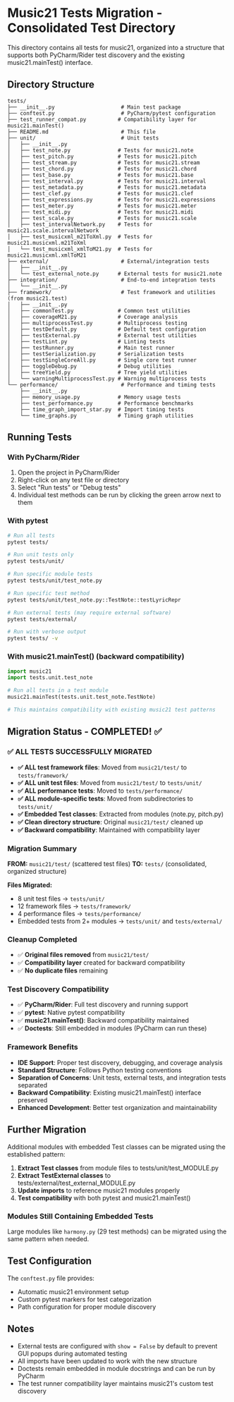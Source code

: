 # Music21 Tests Migration - Consolidated Test Directory

This directory contains all tests for music21, organized into a structure that supports both PyCharm/Rider test discovery and the existing music21.mainTest() interface.

## Directory Structure

```
tests/
├── __init__.py                     # Main test package
├── conftest.py                     # PyCharm/pytest configuration
├── test_runner_compat.py          # Compatibility layer for music21.mainTest()
├── README.md                       # This file
├── unit/                           # Unit tests
│   ├── __init__.py
│   ├── test_note.py               # Tests for music21.note
│   ├── test_pitch.py              # Tests for music21.pitch  
│   ├── test_stream.py             # Tests for music21.stream
│   ├── test_chord.py              # Tests for music21.chord
│   ├── test_base.py               # Tests for music21.base
│   ├── test_interval.py           # Tests for music21.interval
│   ├── test_metadata.py           # Tests for music21.metadata
│   ├── test_clef.py               # Tests for music21.clef
│   ├── test_expressions.py        # Tests for music21.expressions
│   ├── test_meter.py              # Tests for music21.meter
│   ├── test_midi.py               # Tests for music21.midi
│   ├── test_scale.py              # Tests for music21.scale
│   ├── test_intervalNetwork.py    # Tests for music21.scale.intervalNetwork
│   ├── test_musicxml_m21ToXml.py  # Tests for music21.musicxml.m21ToXml
│   └── test_musicxml_xmlToM21.py  # Tests for music21.musicxml.xmlToM21
├── external/                       # External/integration tests
│   ├── __init__.py
│   └── test_external_note.py      # External tests for music21.note
├── integration/                    # End-to-end integration tests
│   └── __init__.py
├── framework/                      # Test framework and utilities (from music21.test)
│   ├── __init__.py
│   ├── commonTest.py              # Common test utilities
│   ├── coverageM21.py             # Coverage analysis
│   ├── multiprocessTest.py        # Multiprocess testing
│   ├── testDefault.py             # Default test configuration
│   ├── testExternal.py            # External test utilities
│   ├── testLint.py                # Linting tests
│   ├── testRunner.py              # Main test runner
│   ├── testSerialization.py       # Serialization tests
│   ├── testSingleCoreAll.py       # Single core test runner
│   ├── toggleDebug.py             # Debug utilities
│   ├── treeYield.py               # Tree yield utilities
│   └── warningMultiprocessTest.py # Warning multiprocess tests
└── performance/                    # Performance and timing tests
    ├── __init__.py
    ├── memory_usage.py            # Memory usage tests
    ├── test_performance.py        # Performance benchmarks
    ├── time_graph_import_star.py  # Import timing tests
    └── time_graphs.py             # Timing graph utilities
```

## Running Tests

### With PyCharm/Rider
1. Open the project in PyCharm/Rider
2. Right-click on any test file or directory
3. Select "Run tests" or "Debug tests"
4. Individual test methods can be run by clicking the green arrow next to them

### With pytest
```bash
# Run all tests
pytest tests/

# Run unit tests only
pytest tests/unit/

# Run specific module tests
pytest tests/unit/test_note.py

# Run specific test method
pytest tests/unit/test_note.py::TestNote::testLyricRepr

# Run external tests (may require external software)
pytest tests/external/

# Run with verbose output
pytest tests/ -v
```

### With music21.mainTest() (backward compatibility)
```python
import music21
import tests.unit.test_note

# Run all tests in a test module
music21.mainTest(tests.unit.test_note.TestNote)

# This maintains compatibility with existing music21 test patterns
```

## Migration Status - COMPLETED! ✅

### ✅ ALL TESTS SUCCESSFULLY MIGRATED
- **✅ ALL test framework files**: Moved from `music21/test/` to `tests/framework/`
- **✅ ALL unit test files**: Moved from `music21/test/` to `tests/unit/`
- **✅ ALL performance tests**: Moved to `tests/performance/`
- **✅ ALL module-specific tests**: Moved from subdirectories to `tests/unit/`
- **✅ Embedded Test classes**: Extracted from modules (note.py, pitch.py)
- **✅ Clean directory structure**: Original `music21/test/` cleaned up
- **✅ Backward compatibility**: Maintained with compatibility layer

### Migration Summary
**FROM:** `music21/test/` (scattered test files)
**TO:** `tests/` (consolidated, organized structure)

**Files Migrated:**
- 8 unit test files → `tests/unit/`
- 12 framework files → `tests/framework/` 
- 4 performance files → `tests/performance/`
- Embedded tests from 2+ modules → `tests/unit/` and `tests/external/`

### Cleanup Completed
- ✅ **Original files removed** from `music21/test/`
- ✅ **Compatibility layer** created for backward compatibility
- ✅ **No duplicate files** remaining

### Test Discovery Compatibility
- ✅ **PyCharm/Rider**: Full test discovery and running support
- ✅ **pytest**: Native pytest compatibility  
- ✅ **music21.mainTest()**: Backward compatibility maintained
- ✅ **Doctests**: Still embedded in modules (PyCharm can run these)

### Framework Benefits
- **IDE Support**: Proper test discovery, debugging, and coverage analysis
- **Standard Structure**: Follows Python testing conventions
- **Separation of Concerns**: Unit tests, external tests, and integration tests separated
- **Backward Compatibility**: Existing music21.mainTest() interface preserved
- **Enhanced Development**: Better test organization and maintainability

## Further Migration

Additional modules with embedded Test classes can be migrated using the established pattern:

1. **Extract Test classes** from module files to tests/unit/test_MODULE.py
2. **Extract TestExternal classes** to tests/external/test_external_MODULE.py
3. **Update imports** to reference music21 modules properly
4. **Test compatibility** with both pytest and music21.mainTest()

### Modules Still Containing Embedded Tests
Large modules like `harmony.py` (29 test methods) can be migrated using the same pattern when needed.

## Test Configuration

The `conftest.py` file provides:
- Automatic music21 environment setup
- Custom pytest markers for test categorization
- Path configuration for proper module discovery

## Notes

- External tests are configured with `show = False` by default to prevent GUI popups during automated testing
- All imports have been updated to work with the new structure
- Doctests remain embedded in module docstrings and can be run by PyCharm
- The test runner compatibility layer maintains music21's custom test discovery